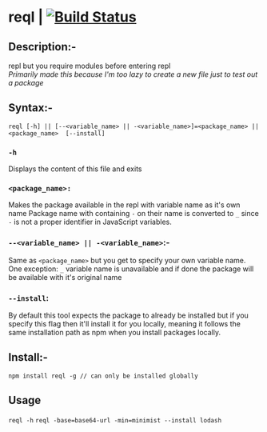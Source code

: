 # reql | [![Build Status](https://travis-ci.org/shri3k/reql.svg?branch=master)](https://travis-ci.org/shri3k/reql)

## Description:- 
repl but you require modules before entering repl  
_Primarily made this because I'm too lazy to create a new file just to test out a package_

## Syntax:- 
`reql [-h] || [--<variable_name> || -<variable_name>]=<package_name> || <package_name>  [--install]`

### `-h`
Displays the content of this file and exits

### `<package_name>:`
Makes the package available in the repl with variable name as it's own name
Package name with containing `-` on their name is converted to `_` since `-` is not a proper identifier in JavaScript variables.

### `--<variable_name> || -<variable_name>`:-
Same as `<package_name>` but you get to specify your own variable name.
One exception: `_` variable name is unavailable and if done the package will be available with it's original name

### `--install`:
By default this tool expects the package to already be installed but if you specify this flag
then it'll install it for you locally, meaning it follows the same installation path as npm 
when you install packages locally. 

## Install:- 
`npm install reql -g // can only be installed globally`

## Usage
`reql -h`
`reql -base=base64-url -min=minimist --install lodash`

